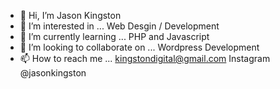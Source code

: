 - 👋 Hi, I’m Jason Kingston
- 👀 I’m interested in ... Web Desgin / Development
- 🌱 I’m currently learning ... PHP and Javascript
- 💞️ I’m looking to collaborate on ... Wordpress Development
- 📫 How to reach me ... kingstondigital@gmail.com Instagram @jasonkingston

<!---
jasontking/jasontking is a ✨ special ✨ repository because its `README.md` (this file) appears on your GitHub profile.
You can click the Preview link to take a look at your changes.
--->
